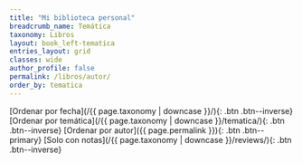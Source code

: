 ```yaml
---
title: "Mi biblioteca personal"
breadcrumb_name: Temática
taxonomy: Libros
layout: book_left-tematica
entries_layout: grid
classes: wide
author_profile: false
permalink: /libros/autor/
order_by: tematica 
---
```


[Ordenar por fecha](/{{ page.taxonomy | downcase }}/){: .btn .btn--inverse} 
[Ordenar por temática](/{{ page.taxonomy | downcase }}/tematica/){: .btn .btn--inverse} 
[Ordenar por autor]({{ page.permalink }}){: .btn .btn--primary} 
[Solo con notas](/{{ page.taxonomy | downcase }}/reviews/){: .btn .btn--inverse}



